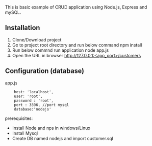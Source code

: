 This is basic example of CRUD application using Node.js, Express and mySQL.

## Installation
1. Clone/Download project
2. Go to project root directory and run below command
	npm install
3. Run below commnd run application
	node app.js
4. Open the URL in browser
	http://127.0.0.1:<app_port>/customers

## Configuration (database)
app.js

        host: 'localhost',
        user: 'root',
        password : 'root',
        port : 3306, //port mysql
        database:'nodejs'	

prerequisites:
- Install Node and nps in windows/Linux
- Install Mysql
- Create DB named nodejs and import customer.sql

